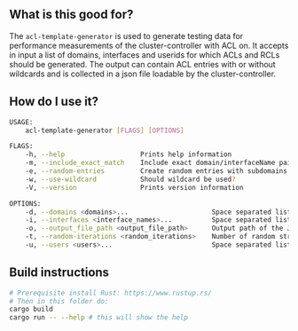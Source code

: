 ## What is this good for?
The `acl-template-generator` is used to generate testing data for performance measurements of
the cluster-controller with ACL on. It accepts in input a list of domains, interfaces and userids
for which ACLs and RCLs should be generated. The output can contain ACL entries with or
without wildcards and is collected in a json file loadable by the cluster-controller.

## How do I use it?
```bash
USAGE:
    acl-template-generator [FLAGS] [OPTIONS]

FLAGS:
    -h, --help                   Prints help information
    -m, --include_exact_match    Include exact domain/interfaceName pair?
    -e, --random-entries         Create random entries with subdomains and subinterfaces with wildcards?
    -w, --use-wildcard           Should wildcard be used?
    -V, --version                Prints version information

OPTIONS:
    -d, --domains <domains>...                     Space separated list of domains.
    -i, --interfaces <interface_names>...          Space separated list of interface names.
    -o, --output_file_path <output_file_path>      Output path of the JSON file. [default: /tmp/access-store.json]
    -t, --random-iterations <random_iterations>    Number of random strings to generate. [default: 10]
    -u, --users <users>...                         Space separated list of users.
```

## Build instructions
```bash
# Prerequisite install Rust: https://www.rustup.rs/
# Then in this folder do:
cargo build
cargo run -- --help # this will show the help
```
